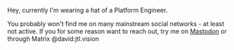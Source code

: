 Hey, currently I'm wearing a hat of a Platform Engineer.

You probably won't find me on many mainstream social networks - at least not active. If you for some reason want to reach out, try me on [Mastodon](https://mastodon.jtl.vision/@DJetelina) or through Matrix @david:jtl.vision
